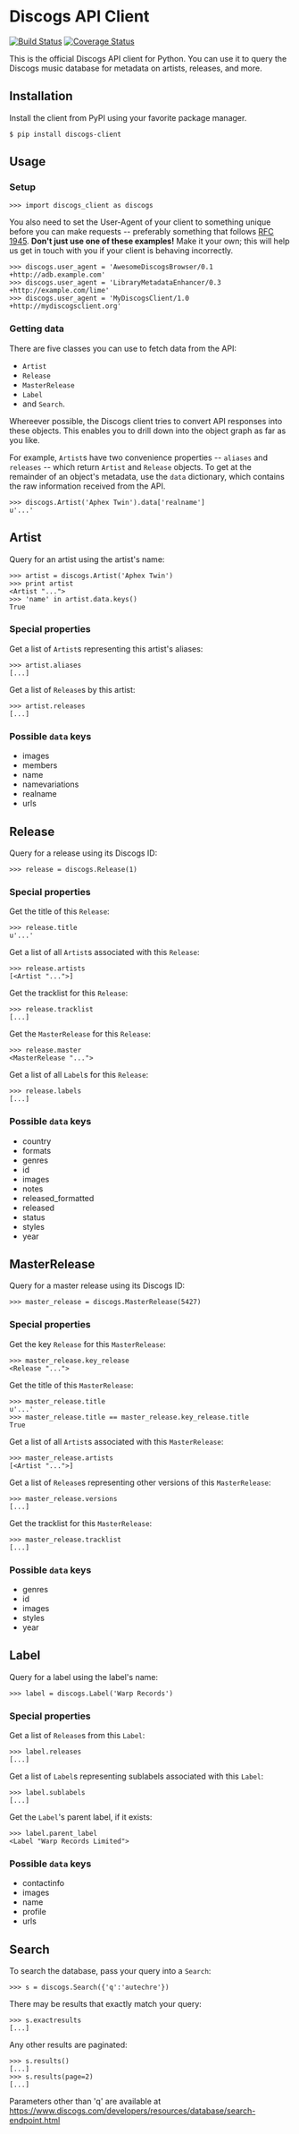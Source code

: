 # Discogs API Client

[![Build Status](https://travis-ci.org/discogs/discogs_client.png?branch=master)](https://travis-ci.org/discogs/discogs_client)
[![Coverage Status](https://coveralls.io/repos/discogs/discogs_client/badge.png)](https://coveralls.io/r/discogs/discogs_client)

This is the official Discogs API client for Python. You can use it to query the
Discogs music database for metadata on artists, releases, and more.

## Installation

Install the client from PyPI using your favorite package manager.

    $ pip install discogs-client

## Usage

### Setup

    >>> import discogs_client as discogs

You also need to set the User-Agent of your client to something unique before you can make requests -- preferably something that follows [RFC 1945](http://tools.ietf.org/html/rfc1945#section-3.7). **Don't just use one of these examples!** Make it your own; this will help us get in touch with you if your client is behaving incorrectly.

    >>> discogs.user_agent = 'AwesomeDiscogsBrowser/0.1 +http://adb.example.com'
    >>> discogs.user_agent = 'LibraryMetadataEnhancer/0.3 +http://example.com/lime'
    >>> discogs.user_agent = 'MyDiscogsClient/1.0 +http://mydiscogsclient.org'

### Getting data

There are five classes you can use to fetch data from the API:

 * `Artist`
 * `Release`
 * `MasterRelease`
 * `Label`
 * and `Search`.

Whereever possible, the Discogs client tries to convert API responses into these
objects. This enables you to drill down into the object graph as far as you
like.

For example, `Artist`s have two convenience properties -- `aliases` and
`releases` -- which return `Artist` and `Release` objects. To get at the
remainder of an object's metadata, use the `data` dictionary, which contains the
raw information received from the API.

    >>> discogs.Artist('Aphex Twin').data['realname']
    u'...'

## Artist
    
Query for an artist using the artist's name:

    >>> artist = discogs.Artist('Aphex Twin')
    >>> print artist
    <Artist "...">
    >>> 'name' in artist.data.keys()
    True

### Special properties

Get a list of `Artist`s representing this artist's aliases:

    >>> artist.aliases
    [...]

Get a list of `Release`s by this artist:

    >>> artist.releases
    [...]

### Possible `data` keys

* images
* members
* name
* namevariations
* realname
* urls

## Release

Query for a release using its Discogs ID:

    >>> release = discogs.Release(1)
    
### Special properties

Get the title of this `Release`:

    >>> release.title
    u'...'

Get a list of all `Artist`s associated with this `Release`:

    >>> release.artists
    [<Artist "...">]

Get the tracklist for this `Release`:

    >>> release.tracklist
    [...]

Get the `MasterRelease` for this `Release`:

    >>> release.master
    <MasterRelease "...">

Get a list of all `Label`s for this `Release`:

    >>> release.labels
    [...]

### Possible `data` keys

* country
* formats
* genres
* id
* images
* notes
* released_formatted
* released
* status
* styles
* year

## MasterRelease

Query for a master release using its Discogs ID:

    >>> master_release = discogs.MasterRelease(5427)

### Special properties

Get the key `Release` for this `MasterRelease`:

    >>> master_release.key_release
    <Release "...">

Get the title of this `MasterRelease`:

    >>> master_release.title
    u'...'
    >>> master_release.title == master_release.key_release.title
    True

Get a list of all `Artist`s associated with this `MasterRelease`:

    >>> master_release.artists
    [<Artist "...">]

Get a list of `Release`s representing other versions of this `MasterRelease`:

    >>> master_release.versions
    [...]

Get the tracklist for this `MasterRelease`:

    >>> master_release.tracklist
    [...]

### Possible `data` keys

 * genres
 * id
 * images
 * styles
 * year

## Label

Query for a label using the label's name:

    >>> label = discogs.Label('Warp Records')

### Special properties

Get a list of `Release`s from this `Label`:

    >>> label.releases
    [...]

Get a list of `Label`s representing sublabels associated with this `Label`:

    >>> label.sublabels
    [...]

Get the `Label`'s parent label, if it exists:

    >>> label.parent_label
    <Label "Warp Records Limited">

### Possible `data` keys

* contactinfo
* images
* name
* profile
* urls

## Search

To search the database, pass your query into a `Search`:

    >>> s = discogs.Search({'q':'autechre'})

There may be results that exactly match your query:

    >>> s.exactresults
    [...]
    
Any other results are paginated:

    >>> s.results()
    [...]
    >>> s.results(page=2)
    [...]

Parameters other than 'q' are available at https://www.discogs.com/developers/resources/database/search-endpoint.html
